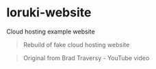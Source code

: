 # loruki-website

Cloud hosting example website

> Rebuild of fake cloud hosting website 

> Original from Brad Traversy - YouTube video
